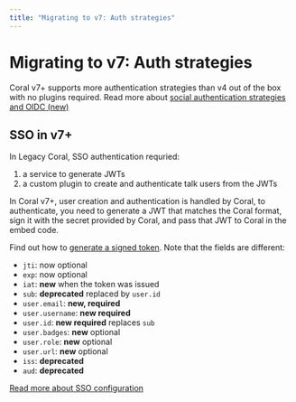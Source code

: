 ```yaml
---
title: "Migrating to v7: Auth strategies"
---
```


# Migrating to v7: Auth strategies

Coral v7+ supports more authentication strategies than v4 out of the box with no plugins required. Read more about [social authentication strategies and OIDC (new)](/auth)

## SSO in v7+

In Legacy Coral, SSO authentication requried:

1. a service to generate JWTs
2. a custom plugin to create and authenticate talk users from the JWTs

In Coral v7+, user creation and authentication is handled by Coral, to authenticate, you need to generate a JWT that matches the Coral format, sign it with the secret provided by Coral, and pass that JWT to Coral in the embed code.

Find out how to [generate a signed token](/sso). Note that the fields are different:

- `jti`: now optional
- `exp`: now optional
- `iat`: **new** when the token was issued
- `sub`: **deprecated** replaced by `user.id`
- `user.email`: **new, required**
- `user.username`: **new required**
- `user.id`: **new required** replaces `sub`
- `user.badges`: **new** optional
- `user.role`: **new** optional
- `user.url`: **new** optional
- `iss`: **deprecated**
- `aud`: **deprecated**

[Read more about SSO configuration](/sso)

